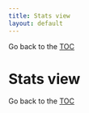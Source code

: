 ```yaml
---
title: Stats view
layout: default
---
```

Go back to the [TOC](/manual/main.html)

# Stats view

Go back to the [TOC](/manual/main.html)
